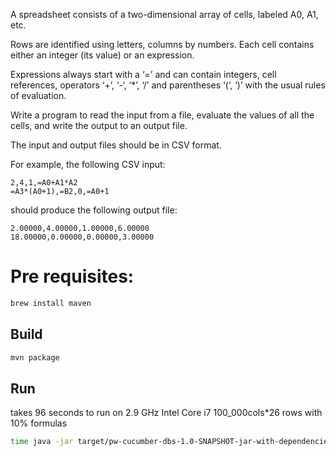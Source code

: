 
A spreadsheet consists of a two-dimensional array of cells, labeled A0, A1, etc.

Rows are identified using letters, columns by numbers. Each cell contains either an integer (its value) or an expression. 

Expressions always start with a ‘=’ and can contain integers, cell references, operators ‘+’, ‘-‘, ‘*’, ‘/’ and parentheses ‘(‘, ‘)’ with the usual rules of evaluation.

Write a program to read the input from a file, evaluate the values of all the cells, and write the output to an output file.

The input and output files should be in CSV format.

For example, the following CSV input:
```csv
2,4,1,=A0+A1*A2
=A3*(A0+1),=B2,0,=A0+1
```
should produce the following output file:
```csv
2.00000,4.00000,1.00000,6.00000
18.00000,0.00000,0.00000,3.00000
```

# Pre requisites:
```bash
brew install maven
```

## Build
```bash
mvn package
```
    
## Run
takes 96 seconds to run on 2.9 GHz Intel Core i7 100_000cols*26 rows with 10% formulas
```bash
time java -jar target/pw-cucumber-dbs-1.0-SNAPSHOT-jar-with-dependencies.jar -i ./mocks/100000cols.csv  -o ./out.csv
``` 
